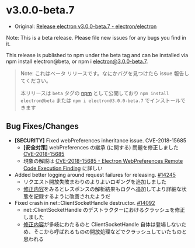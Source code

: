 # v3.0.0-beta.7

* Original: [Release electron v3.0.0-beta.7 - electron/electron](https://github.com/electron/electron/releases/tag/v3.0.0-beta.7)

Note: This is a beta release. Please file new issues for any bugs you find in it.

This release is published to npm under the beta tag and can be installed via npm install electron@beta, or npm i electron@3.0.0-beta.7.

> Note: これはベータ リリースです。なにかバグを見つけたら issue 報告してください。
>
> 本リリースは `beta` タグの [npm](https://www.npmjs.com/package/electron) として公開しており `npm install electron@beta` または `npm i electron@3.0.0-beta.7` でインストールできます

## Bug Fixes/Changes

* **[SECURITY]** Fixed webPreferences inheritance issue. CVE-2018-15685
  * **[安全対策]** webPreferences の継承 (に関する) 問題を修正しました [CVE-2018-15685](https://nvd.nist.gov/vuln/detail/CVE-2018-15685)
  * 現象の解説は [CVE-2018-15685 - Electron WebPreferences Remote Code Execution Finding](https://www.contrastsecurity.com/security-influencers/cve-2018-15685) に詳しい
* Added better logging around request failures for releasing. [#14245](https://github.com/electron/electron/pull/14245)
  * リクエスト開放失敗まわりのよりよいロギングを追加しました
  * [修正内容](https://github.com/electron/electron/pull/14239/files)をみるとレスポンスの解析結果もログへ追加してより詳細な状態を記録するように改善されたようだ
* Fixed crash in net::ClientSocketHandle destructor. [#14092](https://github.com/electron/electron/pull/14092)
  * net::ClientSocketHandle のデストラクターにおけるクラッシュを修正しました
  * [修正内容](https://github.com/electron/electron/pull/14092/files)が多岐にわたるのと ClientSocketHandle 自体は登場しないため、そこから呼ばれるものの開放処理などでクラッシュしていたものと思われる
